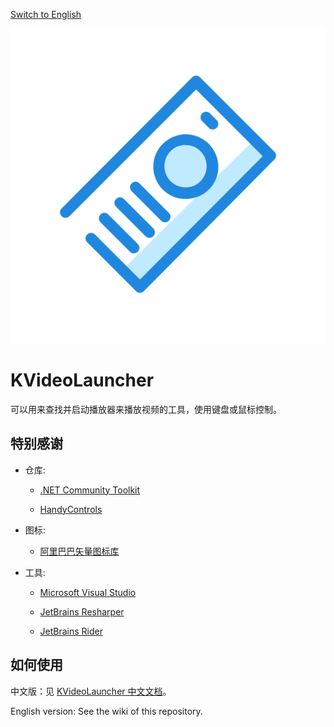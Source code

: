 [Switch to English](README.md)

![Logo](images/logo.svg)

# KVideoLauncher

可以用来查找并启动播放器来播放视频的工具，使用键盘或鼠标控制。

## 特别感谢

- 仓库:
  
   - [.NET Community Toolkit](https://github.com/CommunityToolkit/dotnet)
  
   - [HandyControls](https://github.com/ghost1372/HandyControls)

- 图标:
  
   - [阿里巴巴矢量图标库](https://www.iconfont.cn/)

- 工具:
  
   - [Microsoft Visual Studio](https://visualstudio.microsoft.com/)
  
   - [JetBrains Resharper](https://www.jetbrains.com/resharper/)
  
   - [JetBrains Rider](https://www.jetbrains.com/rider/)

## 如何使用

中文版：见 [KVideoLauncher 中文文档](https://flowus.cn/9e3c4aa3-1f7e-4f1a-adf2-82b7706c5f23)。

English version: See the wiki of this repository.
